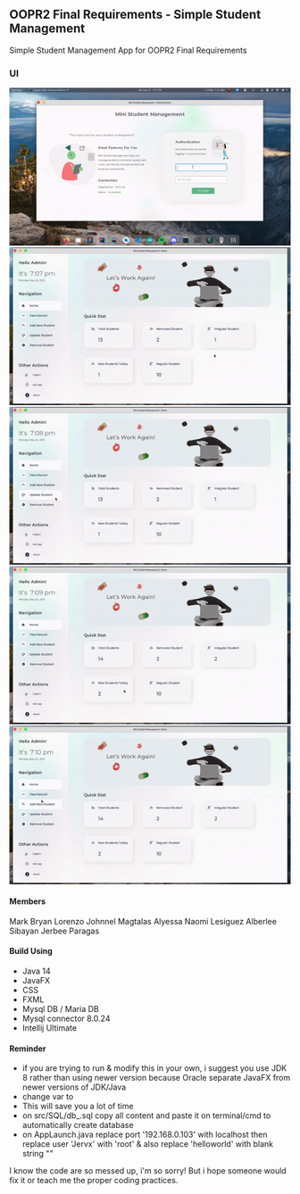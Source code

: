 ## OOPR2 Final Requirements - Simple Student Management

  Simple Student Management App for OOPR2 Final Requirements

### UI
![Login](https://github.com/Jervx/My-School-Submission/blob/2ff41bf275c90a7c3c4b13a3524a39dfad66df72/2nd%20Yr%20-OOPR/Simple-Student-Management---JavaFX/SS/login-animated.gif)
![Table & Search](https://github.com/Jervx/My-School-Submission/blob/2ff41bf275c90a7c3c4b13a3524a39dfad66df72/2nd%20Yr%20-OOPR/Simple-Student-Management---JavaFX/SS/table%20%26%20search.gif)
![Add New Student](https://github.com/Jervx/My-School-Submission/blob/2ff41bf275c90a7c3c4b13a3524a39dfad66df72/2nd%20Yr%20-OOPR/Simple-Student-Management---JavaFX/SS/add-animated.gif)
![Update Student](https://github.com/Jervx/My-School-Submission/blob/2ff41bf275c90a7c3c4b13a3524a39dfad66df72/2nd%20Yr%20-OOPR/Simple-Student-Management---JavaFX/SS/update%20-%20animated.gif)
![Delete Student](https://github.com/Jervx/My-School-Submission/blob/2ff41bf275c90a7c3c4b13a3524a39dfad66df72/2nd%20Yr%20-OOPR/Simple-Student-Management---JavaFX/SS/delete%20-%20animated.gif)

#### Members
  Mark Bryan Lorenzo
  Johnnel Magtalas
  Alyessa Naomi Lesiguez
  Alberlee Sibayan
  Jerbee Paragas

#### Build Using
  - Java 14
  - JavaFX
  - CSS
  - FXML
  - Mysql DB / Maria DB
  - Mysql connector 8.0.24
  - Intellij Ultimate

#### Reminder
  - if you are trying to run & modify this in your own, i suggest you use JDK 8 rather than using newer version because Oracle separate JavaFX from newer versions of JDK/Java
  - change var to 
  - This will save you a lot of time
  - on src/SQL/db_.sql copy all content and paste it on terminal/cmd to automatically create database
  - on AppLaunch.java replace port '192.168.0.103' with localhost then replace user 'Jervx' with 'root' & also replace 'helloworld' with blank string ""


I know the code are so messed up, i'm so sorry! But i hope someone would fix it or teach me the proper coding practices.
